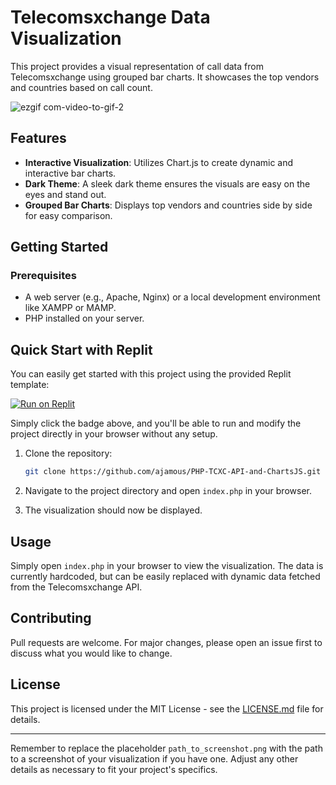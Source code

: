 # Telecomsxchange Data Visualization

This project provides a visual representation of call data from Telecomsxchange using grouped bar charts. It showcases the top vendors and countries based on call count.

![ezgif com-video-to-gif-2](https://github.com/ajamous/PHP-TCXC-API-and-ChartsJS/assets/19316784/c7cf7db2-b198-4130-80f4-1e10434ff0e5)



## Features

- **Interactive Visualization**: Utilizes Chart.js to create dynamic and interactive bar charts.
- **Dark Theme**: A sleek dark theme ensures the visuals are easy on the eyes and stand out.
- **Grouped Bar Charts**: Displays top vendors and countries side by side for easy comparison.

## Getting Started

### Prerequisites

- A web server (e.g., Apache, Nginx) or a local development environment like XAMPP or MAMP.
- PHP installed on your server.

## Quick Start with Replit

You can easily get started with this project using the provided Replit template:

[![Run on Replit](https://replit.com/badge/github/ajamous/PHP-TCXC-API-and-ChartsJS)](https://replit.com/@AmeedJamous/PHP-TCXC-API-and-ChartsJS?v=1)

Simply click the badge above, and you'll be able to run and modify the project directly in your browser without any setup.





1. Clone the repository:
   ```sh
   git clone https://github.com/ajamous/PHP-TCXC-API-and-ChartsJS.git
   ```

2. Navigate to the project directory and open `index.php` in your browser.

3. The visualization should now be displayed.

## Usage

Simply open `index.php` in your browser to view the visualization. The data is currently hardcoded, but can be easily replaced with dynamic data fetched from the Telecomsxchange API.

## Contributing

Pull requests are welcome. For major changes, please open an issue first to discuss what you would like to change.

## License

This project is licensed under the MIT License - see the [LICENSE.md](LICENSE.md) file for details.

---

Remember to replace the placeholder `path_to_screenshot.png` with the path to a screenshot of your visualization if you have one. Adjust any other details as necessary to fit your project's specifics.
